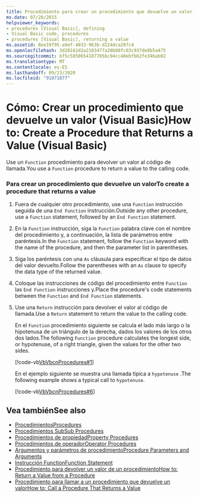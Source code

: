 ```yaml
---
title: Procedimiento para crear un procedimiento que devuelve un valor
ms.date: 07/20/2015
helpviewer_keywords:
- procedures [Visual Basic], defining
- Visual Basic code, procedures
- procedures [Visual Basic], returning a value
ms.assetid: 8ee19f95-a9ef-4033-963b-d224dca207c4
ms.openlocfilehash: 3d28162d2a2103477a20b08fc03c937de8b5a475
ms.sourcegitcommit: bf5c5850654187705bc94cc40ebfb62fe346ab02
ms.translationtype: MT
ms.contentlocale: es-ES
ms.lasthandoff: 09/23/2020
ms.locfileid: "91071877"
---
```

# <a name="how-to-create-a-procedure-that-returns-a-value-visual-basic"></a><span data-ttu-id="f91f0-102">Cómo: Crear un procedimiento que devuelve un valor (Visual Basic)</span><span class="sxs-lookup"><span data-stu-id="f91f0-102">How to: Create a Procedure that Returns a Value (Visual Basic)</span></span>

<span data-ttu-id="f91f0-103">Use un `Function` procedimiento para devolver un valor al código de llamada.</span><span class="sxs-lookup"><span data-stu-id="f91f0-103">You use a `Function` procedure to return a value to the calling code.</span></span>  
  
### <a name="to-create-a-procedure-that-returns-a-value"></a><span data-ttu-id="f91f0-104">Para crear un procedimiento que devuelve un valor</span><span class="sxs-lookup"><span data-stu-id="f91f0-104">To create a procedure that returns a value</span></span>  
  
1. <span data-ttu-id="f91f0-105">Fuera de cualquier otro procedimiento, use una `Function` instrucción seguida de una `End Function` instrucción.</span><span class="sxs-lookup"><span data-stu-id="f91f0-105">Outside any other procedure, use a `Function` statement, followed by an `End Function` statement.</span></span>  
  
2. <span data-ttu-id="f91f0-106">En la `Function` instrucción, siga la `Function` palabra clave con el nombre del procedimiento y, a continuación, la lista de parámetros entre paréntesis.</span><span class="sxs-lookup"><span data-stu-id="f91f0-106">In the `Function` statement, follow the `Function` keyword with the name of the procedure, and then the parameter list in parentheses.</span></span>  
  
3. <span data-ttu-id="f91f0-107">Siga los paréntesis con una `As` cláusula para especificar el tipo de datos del valor devuelto.</span><span class="sxs-lookup"><span data-stu-id="f91f0-107">Follow the parentheses with an `As` clause to specify the data type of the returned value.</span></span>  
  
4. <span data-ttu-id="f91f0-108">Coloque las instrucciones de código del procedimiento entre `Function` las `End Function` instrucciones y.</span><span class="sxs-lookup"><span data-stu-id="f91f0-108">Place the procedure's code statements between the `Function` and `End Function` statements.</span></span>  
  
5. <span data-ttu-id="f91f0-109">Use una `Return` instrucción para devolver el valor al código de llamada.</span><span class="sxs-lookup"><span data-stu-id="f91f0-109">Use a `Return` statement to return the value to the calling code.</span></span>  
  
     <span data-ttu-id="f91f0-110">En el `Function` procedimiento siguiente se calcula el lado más largo o la hipotenusa de un triángulo de la derecha, dados los valores de los otros dos lados.</span><span class="sxs-lookup"><span data-stu-id="f91f0-110">The following `Function` procedure calculates the longest side, or hypotenuse, of a right triangle, given the values for the other two sides.</span></span>  
  
     [!code-vb[VbVbcnProcedures#1](~/samples/snippets/visualbasic/VS_Snippets_VBCSharp/VbVbcnProcedures/VB/Class1.vb#1)]  
  
     <span data-ttu-id="f91f0-111">En el ejemplo siguiente se muestra una llamada típica a `hypotenuse` .</span><span class="sxs-lookup"><span data-stu-id="f91f0-111">The following example shows a typical call to `hypotenuse`.</span></span>  
  
     [!code-vb[VbVbcnProcedures#6](~/samples/snippets/visualbasic/VS_Snippets_VBCSharp/VbVbcnProcedures/VB/Class1.vb#6)]  
  
## <a name="see-also"></a><span data-ttu-id="f91f0-112">Vea también</span><span class="sxs-lookup"><span data-stu-id="f91f0-112">See also</span></span>

- [<span data-ttu-id="f91f0-113">Procedimientos</span><span class="sxs-lookup"><span data-stu-id="f91f0-113">Procedures</span></span>](./index.md)
- [<span data-ttu-id="f91f0-114">Procedimientos Sub</span><span class="sxs-lookup"><span data-stu-id="f91f0-114">Sub Procedures</span></span>](./sub-procedures.md)
- [<span data-ttu-id="f91f0-115">Procedimientos de propiedad</span><span class="sxs-lookup"><span data-stu-id="f91f0-115">Property Procedures</span></span>](./property-procedures.md)
- [<span data-ttu-id="f91f0-116">Procedimientos de operador</span><span class="sxs-lookup"><span data-stu-id="f91f0-116">Operator Procedures</span></span>](./operator-procedures.md)
- [<span data-ttu-id="f91f0-117">Argumentos y parámetros de procedimiento</span><span class="sxs-lookup"><span data-stu-id="f91f0-117">Procedure Parameters and Arguments</span></span>](./procedure-parameters-and-arguments.md)
- [<span data-ttu-id="f91f0-118">Instrucción Function</span><span class="sxs-lookup"><span data-stu-id="f91f0-118">Function Statement</span></span>](../../../language-reference/statements/function-statement.md)
- [<span data-ttu-id="f91f0-119">Procedimiento para devolver un valor de un procedimiento</span><span class="sxs-lookup"><span data-stu-id="f91f0-119">How to: Return a Value from a Procedure</span></span>](./how-to-return-a-value-from-a-procedure.md)
- [<span data-ttu-id="f91f0-120">Procedimiento para llamar a un procedimiento que devuelve un valor</span><span class="sxs-lookup"><span data-stu-id="f91f0-120">How to: Call a Procedure That Returns a Value</span></span>](./how-to-call-a-procedure-that-returns-a-value.md)
